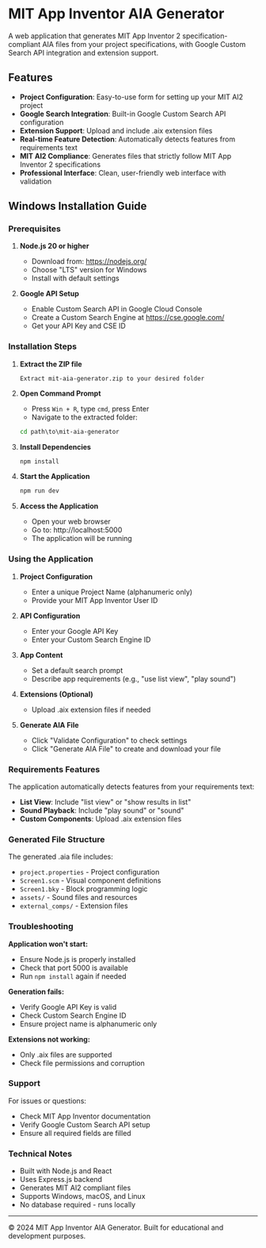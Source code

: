 # MIT App Inventor AIA Generator

A web application that generates MIT App Inventor 2 specification-compliant AIA files from your project specifications, with Google Custom Search API integration and extension support.

## Features

- **Project Configuration**: Easy-to-use form for setting up your MIT AI2 project
- **Google Search Integration**: Built-in Google Custom Search API configuration
- **Extension Support**: Upload and include .aix extension files
- **Real-time Feature Detection**: Automatically detects features from requirements text
- **MIT AI2 Compliance**: Generates files that strictly follow MIT App Inventor 2 specifications
- **Professional Interface**: Clean, user-friendly web interface with validation

## Windows Installation Guide

### Prerequisites

1. **Node.js 20 or higher**
   - Download from: https://nodejs.org/
   - Choose "LTS" version for Windows
   - Install with default settings

2. **Google API Setup**
   - Enable Custom Search API in Google Cloud Console
   - Create a Custom Search Engine at https://cse.google.com/
   - Get your API Key and CSE ID

### Installation Steps

1. **Extract the ZIP file**
   ```
   Extract mit-aia-generator.zip to your desired folder
   ```

2. **Open Command Prompt**
   - Press `Win + R`, type `cmd`, press Enter
   - Navigate to the extracted folder:
   ```cmd
   cd path\to\mit-aia-generator
   ```

3. **Install Dependencies**
   ```cmd
   npm install
   ```

4. **Start the Application**
   ```cmd
   npm run dev
   ```

5. **Access the Application**
   - Open your web browser
   - Go to: http://localhost:5000
   - The application will be running

### Using the Application

1. **Project Configuration**
   - Enter a unique Project Name (alphanumeric only)
   - Provide your MIT App Inventor User ID

2. **API Configuration**
   - Enter your Google API Key
   - Enter your Custom Search Engine ID

3. **App Content**
   - Set a default search prompt
   - Describe app requirements (e.g., "use list view", "play sound")

4. **Extensions (Optional)**
   - Upload .aix extension files if needed

5. **Generate AIA File**
   - Click "Validate Configuration" to check settings
   - Click "Generate AIA File" to create and download your file

### Requirements Features

The application automatically detects features from your requirements text:

- **List View**: Include "list view" or "show results in list"
- **Sound Playback**: Include "play sound" or "sound"
- **Custom Components**: Upload .aix extension files

### Generated File Structure

The generated .aia file includes:
- `project.properties` - Project configuration
- `Screen1.scm` - Visual component definitions
- `Screen1.bky` - Block programming logic
- `assets/` - Sound files and resources
- `external_comps/` - Extension files

### Troubleshooting

**Application won't start:**
- Ensure Node.js is properly installed
- Check that port 5000 is available
- Run `npm install` again if needed

**Generation fails:**
- Verify Google API Key is valid
- Check Custom Search Engine ID
- Ensure project name is alphanumeric only

**Extensions not working:**
- Only .aix files are supported
- Check file permissions and corruption

### Support

For issues or questions:
- Check MIT App Inventor documentation
- Verify Google Custom Search API setup
- Ensure all required fields are filled

### Technical Notes

- Built with Node.js and React
- Uses Express.js backend
- Generates MIT AI2 compliant files
- Supports Windows, macOS, and Linux
- No database required - runs locally

---

© 2024 MIT App Inventor AIA Generator. Built for educational and development purposes.
